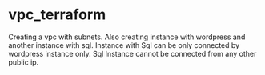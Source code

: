 # vpc_terraform
Creating a vpc with subnets. Also creating instance with wordpress and another instance with sql. Instance with Sql can be only connected by wordpress instance only. Sql Instance cannot be connected from any other public ip.
